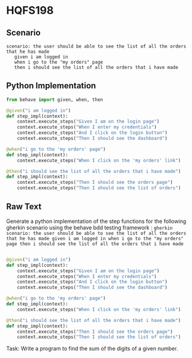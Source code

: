# HQFS198
## Scenario
```gherkin
scenario: the user should be able to see the list of all the orders that he has made 
   given i am logged in 
   when i go to the "my orders" page 
   then i should see the list of all the orders that i have made
```


## Python Implementation
```python
from behave import given, when, then

@given("i am logged in")
def step_impl(context):
    context.execute_steps("Given I am on the login page")
    context.execute_steps("When I enter my credentials")
    context.execute_steps("And I click on the login button")
    context.execute_steps("Then I should see the dashboard")

@when("i go to the 'my orders' page")
def step_impl(context):
    context.execute_steps("When I click on the 'my orders' link")

@then("i should see the list of all the orders that i have made")
def step_impl(context):
    context.execute_steps("Then I should see the orders page")
    context.execute_steps("Then I should see the list of orders")
```


## Raw Text
Generate a python implementation of the step functions for the following gherkin scenario using the behave bdd testing framework : ```gherkin scenario: the user should be able to see the list of all the orders that he has made given i am logged in when i go to the "my orders" page then i should see the list of all the orders that i have made ```



```python from behave import given, when, then

@given("i am logged in")
def step_impl(context):
    context.execute_steps("Given I am on the login page")
    context.execute_steps("When I enter my credentials")
    context.execute_steps("And I click on the login button")
    context.execute_steps("Then I should see the dashboard")

@when("i go to the 'my orders' page")
def step_impl(context):
    context.execute_steps("When I click on the 'my orders' link")

@then("i should see the list of all the orders that i have made")
def step_impl(context):
    context.execute_steps("Then I should see the orders page")
    context.execute_steps("Then I should see the list of orders")
```

Task: Write a program to find the sum of the digits of a given number.
